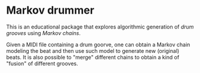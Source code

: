 Markov drummer
==============

This is an educational package that explores algorithmic generation of *drum
grooves* using *Markov chains*.

Given a MIDI file containing a drum goorve, one can obtain a Markov chain
modeling the beat and then use such model to generate new (original) beats. It
is also possible to "merge" different chains to obtain a kind of "fusion" of
different grooves.
